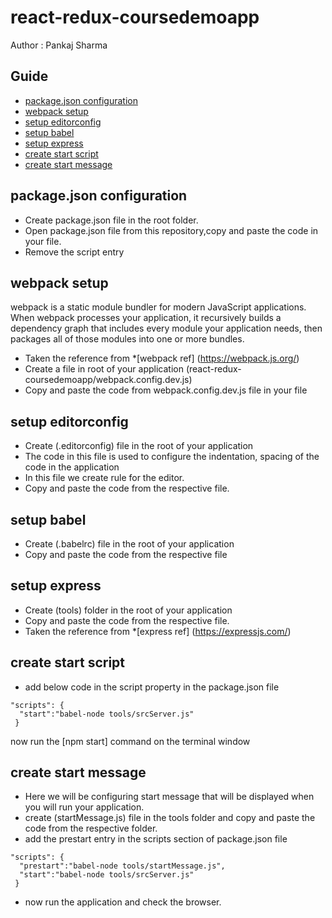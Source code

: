 # react-redux-coursedemoapp
Author :  Pankaj Sharma
## Guide

* [package.json configuration](#package.json-configuration)
* [webpack setup](#webpack-setup)
* [setup editorconfig](#setup-editorconfig)
* [setup babel](#setup-babel)
* [setup express](#setup-express)
* [create start script](#create-start-script)
* [create start message](#create-start-message)



## package.json configuration
- Create package.json file in the root folder.
- Open package.json file from this repository,copy and paste the code in your file.
- Remove the script entry

## webpack setup
webpack is a static module bundler for modern JavaScript applications. When webpack processes your application, it recursively builds a dependency graph that includes every module your application needs, then packages all of those modules into one or more bundles.

- Taken the reference from *[webpack ref] (https://webpack.js.org/)
- Create a file in root of your application (react-redux-coursedemoapp/webpack.config.dev.js)
- Copy and paste the code from webpack.config.dev.js file in your file

## setup editorconfig
- Create (.editorconfig) file in the root of your application
- The code in this file is used to configure the indentation, spacing of the code in the application
- In this file we create rule for the editor.
- Copy and paste the code from the respective file.

## setup babel
- Create (.babelrc) file in the root of your application
- Copy and paste the code from the respective file

## setup express
- Create (tools) folder in the root of your application
- Copy and paste the code from the respective file.
- Taken the reference from *[express ref] (https://expressjs.com/)

## create start script
- add below code in the script property in the package.json file
```
"scripts": {
  "start":"babel-node tools/srcServer.js"
 }
```
now run the [npm start] command on the terminal window

## create start message
- Here we will be configuring start message that will be displayed when you will run your application.
- create (startMessage.js) file in the tools folder and copy and paste the code from the respective folder.
- add the prestart entry in the scripts section of package.json file
```
"scripts": {
  "prestart":"babel-node tools/startMessage.js",
  "start":"babel-node tools/srcServer.js"
 }
```
- now run the application and check the browser.
